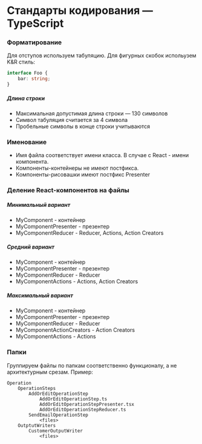 # Стандарты кодирования — TypeScript

### Форматирование
Для отступов используем табуляцию.
Для фигурных скобок испольузем K&R стиль:
```typescript
interface Foo {
    bar: string;
}
```

##### Длина строки
- Максимальная допустимая длина строки — 130 символов
- Символ табуляция считается за 4 символа
- Пробельные символы в конце строки учитываются

### Именование
- Имя файла соответствует имени класса. В случае с React - имени компонента.
- Компоненты-контейнеры не имеют постфикса.
- Компоненты-рисовашки имеют постфикс Presenter

### Деление React-компонентов на файлы
##### Минимальный вариант
- MyComponent - контейнер
- MyComponentPresenter - презентер
- MyComponentReducer - Reducer, Actions, Action Creators
##### Средний вариант
- MyComponent - контейнер
- MyComponentPresenter - презентер
- MyComponentReducer - Reducer
- MyComponentActions - Actions, Action Creators
##### Максимальный вариант
- MyComponent - контейнер
- MyComponentPresenter - презентер
- MyComponentReducer - Reducer
- MyComponentActionCreators - Action Creators
- MyComponentActions - Actions

### Папки
Группируем файлы по папкам соответственно функционалу, а не архитектурным срезам. Пример:
```
Operation
    OperationSteps
        AddOrEditOperationStep
            AddOrEditOperationStep.ts
            AddOrEditOperationStepPresenter.tsx
            AddOrEditOperationStepReducer.ts
        SendEmailOperationStep
            <files>
    OutptutWriters
        CustomerOutputWriter
            <files>
 ```
